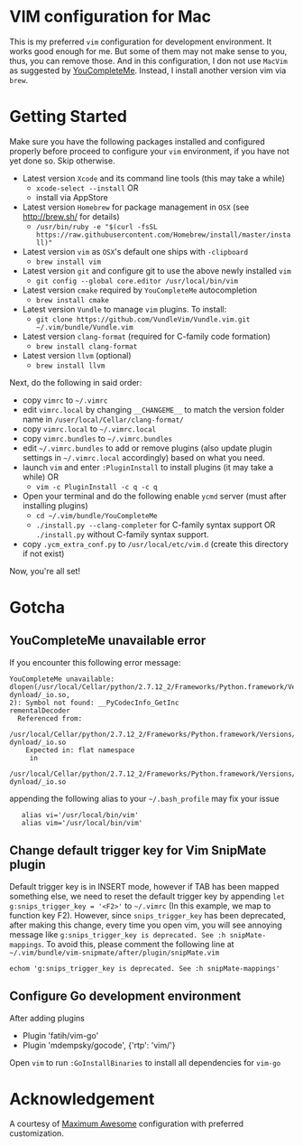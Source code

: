 # VIM configuration for Mac

This is my preferred `vim` configuration for development environment. It works good enough for me.
But some of them may not make sense to you, thus, you can remove those. And in this configuration,
I don not use `MacVim` as suggested by
[YouCompleteMe](https://github.com/Valloric/YouCompleteMe#mac-os-x). Instead, I install another
version vim via `brew`.

# Getting Started

Make sure you have the following packages installed and configured properly before proceed to
configure your `vim` environment, if you have not yet done so. Skip otherwise.

+ Latest version `Xcode` and its command line tools (this may take a while)
    - `xcode-select --install` OR
    - install via AppStore
+ Latest version `Homebrew` for package management in `OSX` (see http://brew.sh/ for details)
    - `/usr/bin/ruby -e "$(curl -fsSL
      https://raw.githubusercontent.com/Homebrew/install/master/install)"`
+ Latest version `vim` as `OSX`'s default one ships with `-clipboard`
    - `brew install vim`
+ Latest version `git` and configure git to use the above newly installed `vim`
    - `git config --global core.editor /usr/local/bin/vim`
+ Latest version `cmake` required by `YouCompleteMe` autocompletion
    - `brew install cmake`
+ Latest version `Vundle` to manage `vim` plugins. To install:
    - `git clone https://github.com/VundleVim/Vundle.vim.git ~/.vim/bundle/Vundle.vim`
+ Latest version `clang-format` (required for C-family code formation)
    - `brew install clang-format`
+ Latest version `llvm` (optional)
    - `brew install llvm`

Next, do the following in said order:

+ copy `vimrc` to `~/.vimrc`
+ edit `vimrc.local` by changing `__CHANGEME__` to match the version folder name in
  `/user/local/Cellar/clang-format/`
+ copy `vimrc.local` to `~/.vimrc.local`
+ copy `vimrc.bundles` to `~/.vimrc.bundles`
+ edit `~/.vimrc.bundles` to add or remove plugins (also update plugin settings in `~/.vimrc.local`
  accordingly) based on what you need.
+ launch `vim` and enter `:PluginInstall` to install plugins (it may take a while) OR
    - `vim -c PluginInstall -c q -c q`
+ Open your terminal and do the following enable `ycmd` server (must after installing plugins)
    - `cd ~/.vim/bundle/YouCompleteMe`
    - `./install.py --clang-completer` for C-family syntax support OR `./install.py` without
      C-family syntax support.
+ copy `.ycm_extra_conf.py` to `/usr/local/etc/vim.d` (create this directory if not exist)

Now, you're all set!


# Gotcha

## YouCompleteMe unavailable error

If you encounter this following error message:

```
YouCompleteMe unavailable:
dlopen(/usr/local/Cellar/python/2.7.12_2/Frameworks/Python.framework/Versions/2.7/lib/python2.7/lib-dynload/_io.so,
2): Symbol not found: __PyCodecInfo_GetInc
rementalDecoder
  Referenced from:
  /usr/local/Cellar/python/2.7.12_2/Frameworks/Python.framework/Versions/2.7/lib/python2.7/lib-dynload/_io.so
    Expected in: flat namespace
     in
     /usr/local/Cellar/python/2.7.12_2/Frameworks/Python.framework/Versions/2.7/lib/python2.7/lib-dynload/_io.so
```

appending the following alias to your `~/.bash_profile` may fix your issue

```
   alias vi='/usr/local/bin/vim'
   alias vim='/usr/local/bin/vim'
```

## Change default trigger key for Vim SnipMate plugin

Default trigger key is <TAB> in INSERT mode, however if TAB has been mapped something
else, we need to reset the default trigger key by appending `let g:snips_trigger_key = '<F2>'` to
`~/.vimrc` (In this example, we map to function key F2). However, since `snips_trigger_key` has been
deprecated, after making this change, every time you open vim, you will see annoying message like
`g:snips_trigger_key is deprecated. See :h snipMate-mappings`. To avoid this, please comment the
following line at `~/.vim/bundle/vim-snipmate/after/plugin/snipMate.vim`

```
echom 'g:snips_trigger_key is deprecated. See :h snipMate-mappings'
```

## Configure Go development environment

After adding plugins

- Plugin 'fatih/vim-go'
- Plugin 'mdempsky/gocode', {'rtp': 'vim/'}

Open `vim` to run `:GoInstallBinaries` to install all dependencies for `vim-go`


# Acknowledgement

A courtesy of [Maximum Awesome](https://github.com/square/maximum-awesome)
configuration with preferred customization.
